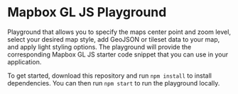 # Mapbox GL JS Playground

Playground that allows you to specify the maps center point and zoom level, select your desired map style, add GeoJSON or tileset data to your map, and apply light styling options. The playground will provide the corresponding Mapbox GL JS starter code snippet that you can use in your application.

To get started, download this repository and run `npm install` to install dependencies. You can then run `npm start` to run the playground locally.
